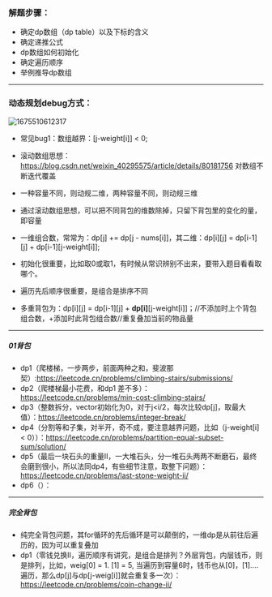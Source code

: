 ### 解题步骤：
* 确定dp数组（dp table）以及下标的含义
* 确定递推公式
* dp数组如何初始化
* 确定遍历顺序
* 举例推导dp数组
---
### 动态规划debug方式：
![1675510612317](https://user-images.githubusercontent.com/121871885/216765184-be4ff12a-818c-4fda-b9cd-23bebcadf66b.jpg)

* 常见bug1：数组越界：[j-weight[i]] < 0;

* 滚动数组思想：https://blog.csdn.net/weixin_40295575/article/details/80181756   对数组不断迭代覆盖
* 一种容量不同，则动规二维，两种容量不同，则动规三维
* 通过滚动数组思想，可以把不同背包的维数除掉，只留下背包里的变化的量，即容量
* 一维组合数，常常为：dp[j] += dp[j - nums[i]]，其二维：dp[i][j] = dp[i-1][j] + dp[i-1][j-weight[i]];
* 初始化很重要，比如取0或取1，有时候从常识辨别不出来，要带入题目看看取哪个。
* 遍历先后顺序很重要，是组合是排序不同
* 多重背包为：dp[i][j] = dp[i-1][j] + **dp[i]**[j-weight[i]]；//不添加时上个背包组合数，+添加时此背包组合数//重复叠加当前的物品量
---
##### 01背包
* dp1（爬楼梯，一步两步，前面两种之和，斐波那契）:https://leetcode.cn/problems/climbing-stairs/submissions/
* dp2（爬楼梯最小花费，和dp1 差不多）：https://leetcode.cn/problems/min-cost-climbing-stairs/
* dp3（整数拆分，vector初始化为0，对于j<i/2，每次比较dp[j]，取最大值）：https://leetcode.cn/problems/integer-break/
* dp4（分割等和子集，对半开，奇不成，要注意越界问题，比如（j-weight[i] < 0））：https://leetcode.cn/problems/partition-equal-subset-sum/solution/
* dp5（最后一块石头的重量II，一大堆石头，分一堆石头两两不断磨石，最终会磨到很小，所以法同dp4，有些细节注意，取整下问题）：https://leetcode.cn/problems/last-stone-weight-ii/
* dp6（）：
---
##### 完全背包
* 纯完全背包问题，其for循环的先后循环是可以颠倒的，一维dp是从前往后遍历的，因为可以重复叠加
* dp1（零钱兑换II，遍历顺序有讲究，是组合是排列？外层背包，内层钱币，则是排列，比如，weig[0] = 1. [1] = 5, 当遍历到容量6时，钱币也从[0]，[1]....遍历，那么dp[j]与dp[j-weig[i]]就会重复多一次）：https://leetcode.cn/problems/coin-change-ii/
